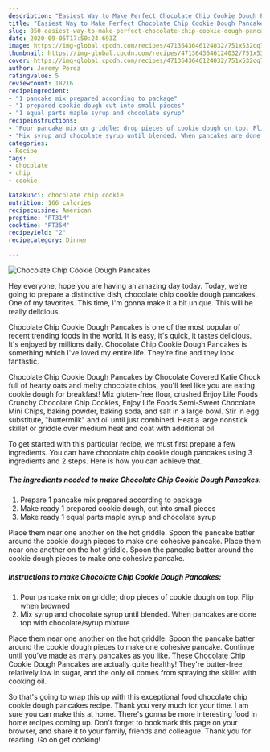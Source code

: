 ```yaml
---
description: "Easiest Way to Make Perfect Chocolate Chip Cookie Dough Pancakes"
title: "Easiest Way to Make Perfect Chocolate Chip Cookie Dough Pancakes"
slug: 850-easiest-way-to-make-perfect-chocolate-chip-cookie-dough-pancakes
date: 2020-09-05T17:50:24.693Z
image: https://img-global.cpcdn.com/recipes/4713643646124032/751x532cq70/chocolate-chip-cookie-dough-pancakes-recipe-main-photo.jpg
thumbnail: https://img-global.cpcdn.com/recipes/4713643646124032/751x532cq70/chocolate-chip-cookie-dough-pancakes-recipe-main-photo.jpg
cover: https://img-global.cpcdn.com/recipes/4713643646124032/751x532cq70/chocolate-chip-cookie-dough-pancakes-recipe-main-photo.jpg
author: Jeremy Perez
ratingvalue: 5
reviewcount: 18216
recipeingredient:
- "1 pancake mix prepared according to package"
- "1 prepared cookie dough cut into small pieces"
- "1 equal parts maple syrup and chocolate syrup"
recipeinstructions:
- "Pour pancake mix on griddle; drop pieces of cookie dough on top. Flip when browned"
- "Mix syrup and chocolate syrup until blended. When pancakes are done top with chocolate/syrup mixture"
categories:
- Recipe
tags:
- chocolate
- chip
- cookie

katakunci: chocolate chip cookie 
nutrition: 166 calories
recipecuisine: American
preptime: "PT31M"
cooktime: "PT35M"
recipeyield: "2"
recipecategory: Dinner

---
```



![Chocolate Chip Cookie Dough Pancakes](https://img-global.cpcdn.com/recipes/4713643646124032/751x532cq70/chocolate-chip-cookie-dough-pancakes-recipe-main-photo.jpg)

Hey everyone, hope you are having an amazing day today. Today, we're going to prepare a distinctive dish, chocolate chip cookie dough pancakes. One of my favorites. This time, I'm gonna make it a bit unique. This will be really delicious.

Chocolate Chip Cookie Dough Pancakes is one of the most popular of recent trending foods in the world. It is easy, it's quick, it tastes delicious. It's enjoyed by millions daily. Chocolate Chip Cookie Dough Pancakes is something which I've loved my entire life. They're fine and they look fantastic.

Chocolate Chip Cookie Dough Pancakes by Chocolate Covered Katie Chock full of hearty oats and melty chocolate chips, you&#39;ll feel like you are eating cookie dough for breakfast! Mix gluten-free flour, crushed Enjoy Life Foods Crunchy Chocolate Chip Cookies, Enjoy Life Foods Semi-Sweet Chocolate Mini Chips, baking powder, baking soda, and salt in a large bowl. Stir in egg substitute, &#34;buttermilk&#34; and oil until just combined. Heat a large nonstick skillet or griddle over medium heat and coat with additional oil.


To get started with this particular recipe, we must first prepare a few ingredients. You can have chocolate chip cookie dough pancakes using 3 ingredients and 2 steps. Here is how you can achieve that.

<!--inarticleads1-->

##### The ingredients needed to make Chocolate Chip Cookie Dough Pancakes:

1. Prepare 1 pancake mix prepared according to package
1. Make ready 1 prepared cookie dough, cut into small pieces
1. Make ready 1 equal parts maple syrup and chocolate syrup


Place them near one another on the hot griddle. Spoon the pancake batter around the cookie dough pieces to make one cohesive pancake. Place them near one another on the hot griddle. Spoon the pancake batter around the cookie dough pieces to make one cohesive pancake. 

<!--inarticleads2-->

##### Instructions to make Chocolate Chip Cookie Dough Pancakes:

1. Pour pancake mix on griddle; drop pieces of cookie dough on top. Flip when browned
1. Mix syrup and chocolate syrup until blended. When pancakes are done top with chocolate/syrup mixture


Place them near one another on the hot griddle. Spoon the pancake batter around the cookie dough pieces to make one cohesive pancake. Continue until you&#39;ve made as many pancakes as you like. These Chocolate Chip Cookie Dough Pancakes are actually quite healthy! They&#39;re butter-free, relatively low in sugar, and the only oil comes from spraying the skillet with cooking oil. 

So that's going to wrap this up with this exceptional food chocolate chip cookie dough pancakes recipe. Thank you very much for your time. I am sure you can make this at home. There's gonna be more interesting food in home recipes coming up. Don't forget to bookmark this page on your browser, and share it to your family, friends and colleague. Thank you for reading. Go on get cooking!
